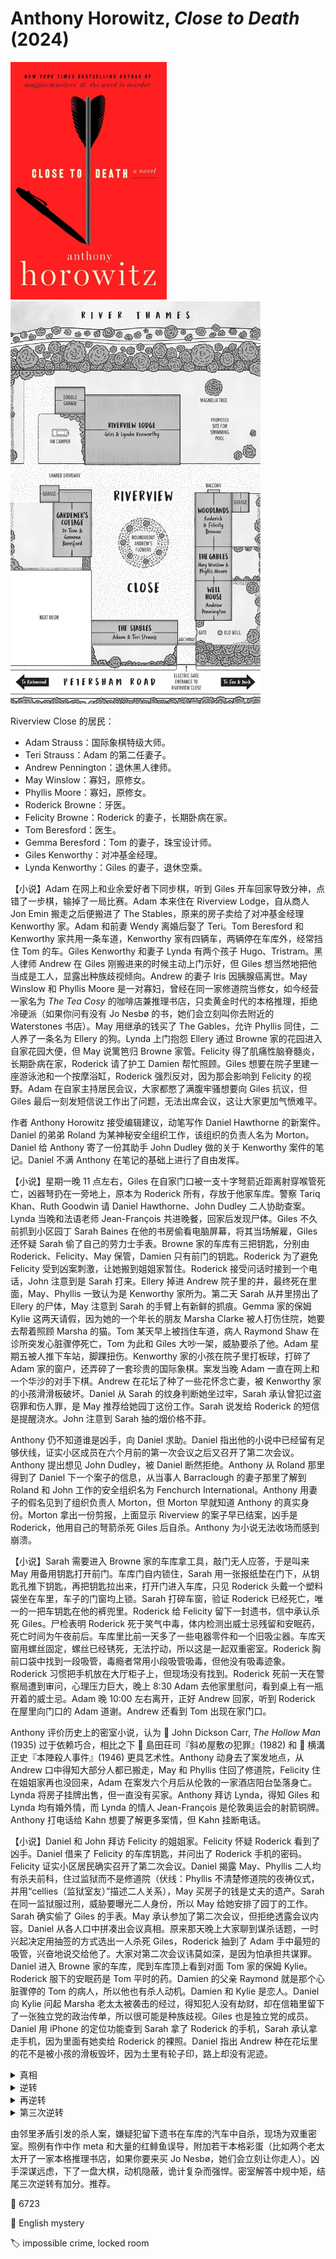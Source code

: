 # Anthony Horowitz, <i>Close to Death</i> (2024)

<img src=images/2024_cover.jpg width=250/>
<img src=images/2024_map.jpg width=400/>

Riverview Close 的居民：
* Adam Strauss：国际象棋特级大师。
* Teri Strauss：Adam 的第二任妻子。
* Andrew Pennington：退休黑人律师。
* May Winslow：寡妇，原修女。
* Phyllis Moore：寡妇，原修女。
* Roderick Browne：牙医。
* Felicity Browne：Roderick 的妻子，长期卧病在家。
* Tom Beresford：医生。
* Gemma Beresford：Tom 的妻子，珠宝设计师。
* Giles Kenworthy：对冲基金经理。
* Lynda Kenworthy：Giles 的妻子，退休空乘。

【小说】Adam 在网上和业余爱好者下同步棋，听到 Giles 开车回家导致分神，点错了一步棋，输掉了一局比赛。Adam 本来住在 Riverview Lodge，自从商人 Jon Emin 搬走之后便搬进了 The Stables，原来的房子卖给了对冲基金经理 Kenworthy 家。Adam 和前妻 Wendy 离婚后娶了 Teri。Tom Beresford 和 Kenworthy 家共用一条车道，Kenworthy 家有四辆车，两辆停在车库外，经常挡住 Tom 的车。Giles Kenworthy 和妻子 Lynda 有两个孩子 Hugo、Tristram。黑人律师 Andrew 在 Giles 刚搬进来的时候主动上门示好，但 Giles 想当然地把他当成是工人，显露出种族歧视倾向。Andrew 的妻子 Iris 因胰腺癌离世。May Winslow 和 Phyllis Moore 是一对寡妇，曾经在同一家修道院当修女，如今经营一家名为 <i>The Tea Cosy</i> 的咖啡店兼推理书店，只卖黄金时代的本格推理，拒绝冷硬派（如果你问有没有 Jo Nesbø 的书，她们会立刻叫你去附近的 Waterstones 书店）。May 用继承的钱买了 The Gables，允许 Phyllis 同住，二人养了一条名为 Ellery 的狗。Lynda 上门抱怨 Ellery 通过 Browne 家的花园进入自家花园大便，但 May 说篱笆归 Browne 家管。Felicity 得了肌痛性脑脊髓炎，长期卧病在家，Roderick 请了护工 Damien 帮忙照顾。Giles 想要在院子里建一座游泳池和一个按摩浴缸，Roderick 强烈反对，因为那会影响到 Felicity 的视野。Adam 在自家主持居民会议，大家都憋了满腹牢骚想要向 Giles 抗议，但 Giles 最后一刻发短信说工作出了问题，无法出席会议，这让大家更加气愤难平。

作者 Anthony Horowitz 接受编辑建议，动笔写作 Daniel Hawthorne 的新案件。Daniel 的弟弟 Roland 为某神秘安全组织工作，该组织的负责人名为 Morton。Daniel 给 Anthony 寄了一份其助手 John Dudley 做的关于 Kenworthy 案件的笔记。Daniel 不满 Anthony 在笔记的基础上进行了自由发挥。

【小说】星期一晚 11 点左右，Giles 在自家门口被一支十字弩箭近距离射穿喉管死亡，凶器弩扔在一旁地上，原本为 Roderick 所有，存放于他家车库。警察 Tariq Khan、Ruth Goodwin 请 Daniel Hawthorne、John Dudley 二人协助查案。Lynda 当晚和法语老师 Jean-François 共进晚餐，回家后发现尸体。Giles 不久前抓到小区园丁 Sarah Baines 在他的书房偷看电脑屏幕，将其当场解雇，Giles 还怀疑 Sarah 偷了自己的劳力士手表。Browne 家的车库有三把钥匙，分别由 Roderick、Felicity、May 保管，Damien 只有前门的钥匙。Roderick 为了避免 Felicity 受到凶案刺激，让她搬到姐姐家暂住。Roderick 接受问话时接到一个电话，John 注意到是 Sarah 打来。Ellery 掉进 Andrew 院子里的井，最终死在里面，May、Phyllis 一致认为是 Kenworthy 家所为。第二天 Sarah 从井里捞出了 Ellery 的尸体，May 注意到 Sarah 的手臂上有新鲜的抓痕。Gemma 家的保姆 Kylie 这两天请假，因为她的一个年长的朋友 Marsha Clarke 被人打伤住院，她要去帮着照顾 Marsha 的猫。Tom 某天早上被挡住车道，病人 Raymond Shaw 在诊所突发心脏骤停死亡，Tom 为此和 Giles 大吵一架，威胁要杀了他。Adam 星期五被人推下车站，脚踝扭伤。Kenworthy 家的小孩在院子里打板球，打碎了 Adam 家的窗户，还弄碎了一套珍贵的国际象棋。案发当晚 Adam 一直在网上和一个华沙的对手下棋。Andrew 在花坛了种了一些花怀念亡妻，被 Kenworthy 家的小孩滑滑板破坏。Daniel 从 Sarah 的纹身判断她坐过牢，Sarah 承认曾犯过盗窃罪和伤人罪，是 May 推荐给她园丁这份工作。Sarah 说发给 Roderick 的短信是提醒浇水。John 注意到 Sarah 抽的烟价格不菲。

Anthony 仍不知道谁是凶手，向 Daniel 求助。Daniel 指出他的小说中已经留有足够伏线，证实小区成员在六个月前的第一次会议之后又召开了第二次会议。Anthony 提出想见 John Dudley，被 Daniel 断然拒绝。Anthony 从 Roland 那里得到了 Daniel 下一个案子的信息，从当事人 Barraclough 的妻子那里了解到 Roland 和 John 工作的安全组织名为 Fenchurch International。Anthony 用妻子的假名见到了组织负责人 Morton，但 Morton 早就知道 Anthony 的真实身份。Morton 拿出一份剪报，上面显示 Riverview 的案子早已结案，凶手是 Roderick，他用自己的弩箭杀死 Giles 后自杀。Anthony 为小说无法收场而感到崩溃。

【小说】Sarah 需要进入 Browne 家的车库拿工具，敲门无人应答，于是叫来 May 用备用钥匙打开前门。车库门自内锁住，Sarah 用一张报纸垫在门下，从钥匙孔推下钥匙，再把钥匙拉出来，打开门进入车库，只见 Roderick 头戴一个塑料袋坐在车里，车子的门窗均上锁。Sarah 打碎车窗，验证 Roderick 已经死亡，唯一的一把车钥匙在他的裤兜里。Roderick 给 Felicity 留下一封遗书，信中承认杀死 Giles。尸检表明 Roderick 死于笑气中毒，体内检测出威士忌残留和安眠药，死亡时间为午夜前后。车库里比前一天多了一些电器零件和一个旧吸尘器。车库天窗用螺丝固定，螺丝已经锈死，无法拧动，所以这是一起双重密室。Roderick 胸前口袋中找到一段吸管，毒瘾者常用小段吸管吸毒，但他没有吸毒迹象。Roderick 习惯把手机放在大厅柜子上，但现场没有找到。Roderick 死前一天在警察局遭到审问，心理压力巨大，晚上 8:30 Adam 去他家里慰问，看到桌上有一瓶开着的威士忌。Adam 晚 10:00 左右离开，正好 Andrew 回家，听到 Roderick 在屋里向门口的 Adam 道谢。Andrew 还看到 Tom 出现在家门口。

Anthony 评价历史上的密室小说，认为 📖 John Dickson Carr, <i>The Hollow Man</i> (1935) 过于依赖巧合，相比之下 📖 島田荘司『斜め屋敷の犯罪』(1982) 和 📖 横溝正史『本陣殺人事件』(1946) 更具艺术性。Anthony 动身去了案发地点，从 Andrew 口中得知大部分人都已搬走，May 和 Phyllis 住回了修道院，Felicity 住在姐姐家再也没回来，Adam 在案发六个月后从伦敦的一家酒店阳台坠落身亡。Lynda 将房子挂牌出售，但一直没有买家。Anthony 拜访 Lynda，得知 Giles 和 Lynda 均有婚外情，而 Lynda 的情人 Jean-François 是伦敦奥运会的射箭铜牌。Anthony 打电话给 Kahn 想要了解更多案情，但 Kahn 挂断电话。

【小说】Daniel 和 John 拜访 Felicity 的姐姐家。Felicity 怀疑 Roderick 看到了凶手。Daniel 借来了 Felicity 的车库钥匙，并问出了 Roderick 手机的密码。Felicity 证实小区居民确实召开了第二次会议。Daniel 揭露 May、Phyllis 二人均有杀夫前科，住过监狱而不是修道院（伏线：Phyllis 不清楚修道院的夜祷仪式，并用“cellies（监狱室友）”描述二人关系），May 买房子的钱是丈夫的遗产。Sarah 在同一监狱服过刑，威胁要曝光二人身份，所以 May 给她安排了园丁的工作。Sarah 确实偷了 Giles 的手表。May 承认参加了第二次会议，但拒绝透露会议内容。Daniel 从各人口中拼凑出会议真相。原来那天晚上大家聊到谋杀话题，一时兴起决定用抽签的方式选出一人杀死 Giles，Roderick 抽到了 Adam 手中最短的吸管，兴奋地说交给他了。大家对第二次会议讳莫如深，是因为怕承担共谋罪。Daniel 进入 Browne 家的车库，爬到车库顶上看到对面 Tom 家的保姆 Kylie。Roderick 服下的安眠药是 Tom 平时的药。Damien 的父亲 Raymond 就是那个心脏骤停的 Tom 的病人，所以他也有杀人动机。Damien 和 Kylie 是恋人。Daniel 向 Kylie 问起 Marsha 老太太被袭击的经过，得知犯人没有劫财，却在信箱里留下了一张独立党的政治传单，所以很可能是种族歧视。Giles 也是独立党的成员。Daniel 用 iPhone 的定位功能查到 Sarah 拿了 Roderick 的手机，Sarah 承认拿走手机，因为里面有她卖给 Roderick 的裸照。Daniel 指出 Andrew 种在花坛里的花不是被小孩的滑板毁坏，因为土里有轮子印，路上却没有泥迹。

<details><summary>真相</summary>
凶手是 Adam Strauss，他提前拿走了 Roderick 的弩箭，在抽签时故意让 Roderick 抽中最短的吸管。Adam 射杀 Giles 时用手机和波兰的对手下棋。Adam 在 Roderick 的酒里下了安眠药，晚 10:00 点离开时 Roderick 已经陷入昏迷，Andrew 听到 Roderick 向他致谢是便携式音箱放出的录音，看到灯灭是 Adam 遥控操作电灯开关（伏线：车库里的电器零件）。Adam 走的时候打开了车库门，他在半夜回到 Roderick 家，用梯子爬上屋顶，拆掉固定天窗的螺丝。Adam 提前袭击了 Marsha，这样 Kylie 离开后就不会有人看到他爬上屋顶，Marsha 信箱里的政治传单是误导。Adam 伪造了 Roderick 的遗书，把昏迷的 Roderick 拖入车内，释放有毒气体。Adam 把水倒在车上，汽车的雨水传感器使得车门和车窗自动锁上（伏线：第二天车库地上有一小滩水）。Adam 踩在车顶从天窗爬到屋顶（伏线：伪造脚踝扭伤），用胶水固定螺丝（伏线：不锈钢螺丝不会生锈），然后爬梯子离开。Adam 的杀人动机是因为他杀死了前妻 Wendy，把尸体埋在树下，如果 Giles 挖地建游泳池，会让尸骨暴露。
</details>

<details><summary>逆转</summary>
Adam 的前妻没有死，而是去了香港。Adam 拿出 Wendy 每年给自己寄来的明信片，还让 Khan 现场和 Wendy 视频对话，Adam 每个月向她的账户汇抚养费。
</details>

<details><summary>再逆转</summary>
Anthony 找到 John，得知 Daniel 的推理没有错，凶手就是 Adam，他提前布置好了明信片和转账记录，连线的 Wendy 是别人假冒。Daniel 将 Adam 推下阳台。
</details>

<details><summary>第三次逆转</summary>
将 Adam 推下阳台的是 John 而不是 Daniel，这也是 Daniel 为什么不想 Anthony 写这个案子。
</details>

由邻里矛盾引发的杀人案，嫌疑犯留下遗书在车库的汽车中自杀，现场为双重密室。照例有作中作 meta 和大量的红鲱鱼误导，附加若干本格彩蛋（比如两个老太太开了一家本格推理书店，如果你要来买 Jo Nesbø，她们会立刻让你走人）。凶手深谋远虑，下了一盘大棋，动机隐蔽，诡计复杂而强悍。密室解答中规中矩，结尾三次逆转有加分。推荐。

:link: 6723

:file_folder: English mystery

:label: impossible crime, locked room
